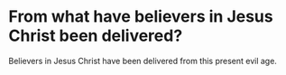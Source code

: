 # From what have believers in Jesus Christ been delivered?

Believers in Jesus Christ have been delivered from this present evil age.
